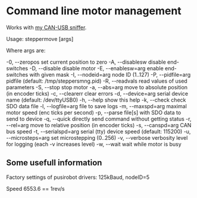 Command line motor management
=============================

Works with [my CAN-USB sniffer](https://github.com/eddyem/stm32samples/tree/master/F0-nolib/usbcan).


Usage: steppermove [args]

Where args are:

  -0, --zeropos          set current position to zero
  -A, --disablesw        disable end-switches
  -D, --disable          disable motor
  -E, --enablesw=arg     enable end-switches with given mask
  -I, --nodeid=arg       node ID (1..127)
  -P, --pidfile=arg      pidfile (default: /tmp/steppersmng.pid)
  -R, --readvals         read values of used parameters
  -S, --stop             stop motor
  -a, --abs=arg          move to absolute position (in encoder ticks)
  -c, --clearerr         clear errors
  -d, --device=arg       serial device name (default: /dev/ttyUSB0)
  -h, --help             show this help
  -k, --check            check SDO data file
  -l, --logfile=arg      file to save logs
  -m, --maxspd=arg       maximal motor speed (enc ticks per second)
  -p, --parse            file[s] with SDO data to send to device
  -q, --quick            directly send command without getting status
  -r, --rel=arg          move to relative position (in encoder ticks)
  -s, --canspd=arg       CAN bus speed
  -t, --serialspd=arg    serial (tty) device speed (default: 115200)
  -u, --microsteps=arg   set microstepping (0..256)
  -v, --verbose          verbosity level for logging (each -v increases level)
  -w, --wait             wait while motor is busy


## Some usefull information

Factory settings of pusirobot drivers: 125kBaud, nodeID=5

Speed 6553.6 == 1rev/s
